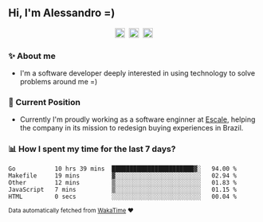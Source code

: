 ## Hi, I'm Alessandro =)

<p align="center">
  <a href="https://www.linkedin.com/in/alessandro-costa-dev/"><img src="https://img.shields.io/badge/-alessandro--costa--dev-%233f7ec6?style=flat-square&logo=Linkedin&logoColor=white" height="20"/></a>&nbsp;&nbsp;<a href="https://medium.com/@alessandro_costa"><img src="https://img.shields.io/badge/-%40alessandro__costa-%20black?style=flat-square&logo=Medium" height="20"/></a>&nbsp;&nbsp;<a href="mailto:alessandro96fc@gmail.com"><img src="https://img.shields.io/badge/-alessandro96fc%40gmail.com-%23c14438?style=flat-square&logo=Gmail&logoColor=white" height="20"/></a>
</p>

### :sparkles: About me

- I'm a software developer deeply interested in using technology to solve problems around me =)

### :office: Current Position 

-  Currently I'm proudly working as a software enginner at [Escale](https://github.com/escaletech), helping the company in its mission to redesign buying experiences in Brazil.

### :bar_chart: How I spent my time for the last 7 days?

<!--START_SECTION:waka-->
```text
Go           10 hrs 39 mins  ███████████████████████▓░   94.00 % 
Makefile     19 mins         ▓░░░░░░░░░░░░░░░░░░░░░░░░   02.94 % 
Other        12 mins         ▒░░░░░░░░░░░░░░░░░░░░░░░░   01.83 % 
JavaScript   7 mins          ▒░░░░░░░░░░░░░░░░░░░░░░░░   01.15 % 
HTML         0 secs          ░░░░░░░░░░░░░░░░░░░░░░░░░   00.04 % 
```
<!--END_SECTION:waka-->

<sub>Data automatically fetched from [WakaTime](https://wakatime.com/) :heart:</sub>
